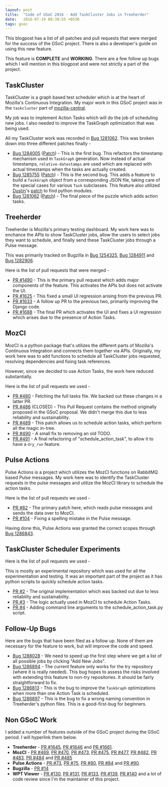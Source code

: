 ```yaml
---
layout: post
title:  "Code of GSoC 2016 - Add TaskCluster Jobs in Treeherder"
date:   2016-07-19 00:39:55 +0530
tags: gsoc
---
```

This blogpost has a list of all patches and pull requests that were merged for the success of the GSoC project. There is also a developer's guide on using this new feature.

This feature is **COMPLETE** and **WORKING**. There are a few follow up bugs which I will mention in this blogpost and were not strictly a part of the project.

## TaskCluster

TaskCluster is a graph based test scheduler which is at the heart of Mozilla's Continuous Integration. My major work in this GSoC project was in the `taskcluster` part of [mozilla-central](https://dxr.mozilla.org/mozilla-central/source/).

My job was to implement Action Tasks which will do the job of scheduling new jobs. I also needed to improve the TaskGraph optimization that was being used.

All my TaskCluster work was recorded in [Bug 1281062](https://bugzilla.mozilla.org/show_bug.cgi?id=1281062). This was broken down into three different patches finally -

* [Bug 1284005](https://bugzilla.mozilla.org/show_bug.cgi?id=1284005) ([Patch](https://hg.mozilla.org/mozilla-central/rev/7e73e9581bca)) - This is the first bug. This refactors the timestamp mechanism used in `TaskGraph` generation. Now instead of actual timestamps, `relative-datestamps` are used which are replaced with actual timestamps when the tasks are actually created.
* [Bug 1285755](https://bugzilla.mozilla.org/show_bug.cgi?id=1285755) ([Patch](https://hg.mozilla.org/mozilla-central/rev/b1a86b2b81ff)) - This is the second bug. This adds a feature to build a `TaskGraph` object from a corresponding JSON file, taking care of the special cases for various `Task` subclasses. This feature also utilized [Dustin](https://github.com/djmitche)'s [patch](https://hg.mozilla.org/mozilla-central/rev/2393f903d0a7) to find python modules.
* [Bug 1281062](https://bugzilla.mozilla.org/show_bug.cgi?id=1281062) ([Patch](https://hg.mozilla.org/mozilla-central/rev/d223b3cdee66)) - The final piece of the puzzle which adds action tasks.


## Treeherder

Treeherder is Mozilla's primary testing dashboard. My work here was to enchance the APIs to show TaskCluster jobs, allow the users to select jobs they want to schedule, and finally send these TaskCluster jobs through a Pulse message.

This was primarily tracked on Bugzilla in [Bug 1254325](https://bugzilla.mozilla.org/show_bug.cgi?id=1254325), [Bug 1284911](https://bugzilla.mozilla.org/show_bug.cgi?id=1284911) and [Bug 1282906](https://bugzilla.mozilla.org/show_bug.cgi?id=1282906).

Here is the list of pull requests that were merged -

* [PR #1490](https://github.com/mozilla/treeherder/pull/1490) - This is the primary pull request which adds major components of the feature. This activates the APIs but does not activate the UI.
* [PR #1625](https://github.com/mozilla/treeherder/pull/1625) - This fixed a small UI regression arising from the previous PR.
* [PR #1633](https://github.com/mozilla/treeherder/pull/1633) - A follow up PR to the previous two, primarily improving the Django code.
* [PR #1688](https://github.com/mozilla/treeherder/pull/1688) - The final PR which activates the UI and fixes a UI regression which arises due to the presence of Action Tasks.

## MozCI

MozCI is a python package that's utilizes the different parts of Mozilla's Continuous Integration and connects them together via APIs. Originally, my work here was to add functions to schedule all TaskCluster jobs requested, resolving dependencies and fixing task references.

However, since we decided to use Action Tasks, the work here reduced substantially.

Here is the list of pull requests we used -

* [PR #480](https://github.com/mozilla/mozilla_ci_tools/pull/480) - Fetching the full tasks file. We backed out these changes in a latter PR.
* [PR #486](https://github.com/mozilla/mozilla_ci_tools/pull/486) (CLOSED) - This Pull Request contains the method originally proposed in the GSoC proposal. We didn't merge this due to less reliability and sustainability.
* [PR #489](https://github.com/mozilla/mozilla_ci_tools/pull/489) - This patch allows us to schedule action tasks, which perform all the magic in-tree.
* [PR #490](https://github.com/mozilla/mozilla_ci_tools/pull/490) - A small fix to removing an old TODO.
* [PR #491](https://github.com/mozilla/mozilla_ci_tools/pull/491) - A final refactoring of "schedule_action_task", to allow it to have a `dry_run` feature.

## Pulse Actions

Pulse Actions is a project which utilizes the MozCI functions on RabbitMQ based Pulse messages. My work here was to identify the TaskCluster requests in the pulse messages and utilize the MozCI library to schedule the action tasks.

Here is the list of pull requests we used -

* [PR #82](https://github.com/mozilla/pulse_actions/pull/82) - The primary patch here, which reads pulse messages and sends the data over to MozCI.
* [PR #104](https://github.com/mozilla/pulse_actions/pull/104) - Fixing a spelling mistake in the Pulse message.

Having done this, Pulse Actions was granted the correct scopes through [Bug 1286843](https://bugzilla.mozilla.org/show_bug.cgi?id=1286843).

## TaskCluster Scheduler Experiments

Here is the list of pull requests we used -

This is mostly an experimental repository which was used for all the experimentation and testing. It was an important part of the project as it has python scripts to quickly schedule action tasks.

* [PR #2](https://github.com/armenzg/TC_developer_scheduling_experiments/pull/2) - The original implementation which was backed out due to less reliability and sustainability.
* [PR #3](https://github.com/armenzg/TC_developer_scheduling_experiments/pull/3) - The logic actually used in MozCI to schedule Action Tasks.
* [PR #4](https://github.com/armenzg/TC_developer_scheduling_experiments/pull/4) - Adding command line arguments to the schedule_action_task.py script.

## Follow-Up Bugs

Here are the bugs that have been filed as a follow up. None of them are necessary for the feature to work, but will improve the code and speed.

* [Bug 1288028](https://bugzilla.mozilla.org/show_bug.cgi?id=1288028) - We need to speed up the first step where we get a list of all possible jobs by clicking "Add New Jobs".
* [Bug 1286894](https://bugzilla.mozilla.org/show_bug.cgi?id=1286894) - The current feature only works for the try repository (where it is really needed). This bug hopes to assess the risks involved with extending this feature to non-try repositories. It should be fairly straightforward to fix.
* [Bug 1286813](https://bugzilla.mozilla.org/show_bug.cgi?id=1286813) - This is the bug to improve the `TaskGraph` optimizations when more than one Action Task is scheduled.
* [Bug 1286897](https://bugzilla.mozilla.org/show_bug.cgi?id=1286897) - This is the bug to fix a wrong naming convention in Treeherder's python files. This is a good-first-bug for beginners.

## Non GSoC Work

I added a number of features outside of the GSoC project during the GSoC period. I will hyperlink them below.

* **Treeherder** - [PR #1645](https://github.com/mozilla/treeherder/pull/1645), [PR #1646](https://github.com/mozilla/treeherder/pull/1646) and [PR #1661](https://github.com/mozilla/treeherder/pull/1661).
* **MozCI** - [PR #469](https://github.com/mozilla/mozilla_ci_tools/pull/469), [PR #470](https://github.com/mozilla/mozilla_ci_tools/pull/470), [PR #473](https://github.com/mozilla/mozilla_ci_tools/pull/473), [PR #475](https://github.com/mozilla/mozilla_ci_tools/pull/475), [PR #477](https://github.com/mozilla/mozilla_ci_tools/pull/477), [PR #482](https://github.com/mozilla/mozilla_ci_tools/pull/482), [PR #483](https://github.com/mozilla/mozilla_ci_tools/pull/483), [PR #484](https://github.com/mozilla/mozilla_ci_tools/pull/484) and [PR #485](https://github.com/mozilla/mozilla_ci_tools/pull/485)
* **Pulse Actions** - [PR #73](https://github.com/mozilla/pulse_actions/pull/73), [PR #75](https://github.com/mozilla/pulse_actions/pull/75), [PR #80](https://github.com/mozilla/pulse_actions/pull/80), [PR #84](https://github.com/mozilla/pulse_actions/pull/84) and [PR #90](https://github.com/mozilla/pulse_actions/pull/90).
* **Bugzilla** - [PR #14](https://github.com/mozilla-bteam/bmo/pull/14)
* **WPT Viewer** - [PR #130](https://github.com/mozilla/wptview/pull/130), [PR #131](https://github.com/mozilla/wptview/pull/131), [PR #133](https://github.com/mozilla/wptview/pull/133), [PR #139](https://github.com/mozilla/wptview/pull/139), [PR #140](https://github.com/mozilla/wptview/pull/140) and a lot of code review since I'm the maintainer of this project.
